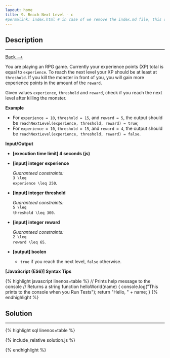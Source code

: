 ```yaml
---
layout: home
title: 9. Reach Next Level - c
#permalink: index.html # in case of we remove the index.md file, this doc will be the index page
---
```


<div class="row">
<div class="columnStmt" markdown="1">

## Description
------

[Back --> ](../README.md)  

You are playing an RPG game. Currently your experience points (XP) total is equal to <code>experience</code>. To reach the next level your XP should be at least at <code>threshold</code>. If you kill the monster in front of you, you will gain more experience points in the amount of the <code>reward</code>.

Given values <code>experience</code>, <code>threshold</code> and <code>reward</code>, check if you reach the next level after killing the monster.


**Example**

* For <code>experience = 10</code>, <code>threshold = 15</code>, and <code>reward = 5</code>, the output should be
<code>reachNextLevel(experience, threshold, reward) = true</code>;
* For <code>experience = 10</code>, <code>threshold = 15</code>, and <code>reward = 4</code>, the output should be
<code>reachNextLevel(experience, threshold, reward) = false</code>.


**Input/Output**

* **[execution time limit] 4 seconds (js)**

* **[input] integer experience**

    _Guaranteed constraints:_<br>
    <code type='math/tex'>3 \leq experience \leq 250</code>.

* **[input] integer threshold**

    _Guaranteed constraints:_<br>
    <code type='math/tex'>5 \leq threshold \leq 300</code>.

* **[input] integer reward**

    _Guaranteed constraints:_<br>
    <code type='math/tex'>2 \leq reward \leq 65</code>.

* **[output] boolen**

    * <code>true</code> if you reach the next level, <code>false</code> otherwise.

**[JavaScript (ES6)] Syntax Tips**

{% highlight javascript linenos=table %}
// Prints help message to the console
// Returns a string
function helloWorld(name) {
    console.log("This prints to the console when you Run Tests");
    return "Hello, " + name;
}
{% endhighlight %}

</div>
<div class="columnSol" markdown="1">

## Solution
------

{% highlight sql linenos=table %}

{% include_relative solution.js %}

{% endhighlight %}

</div>
</div>
